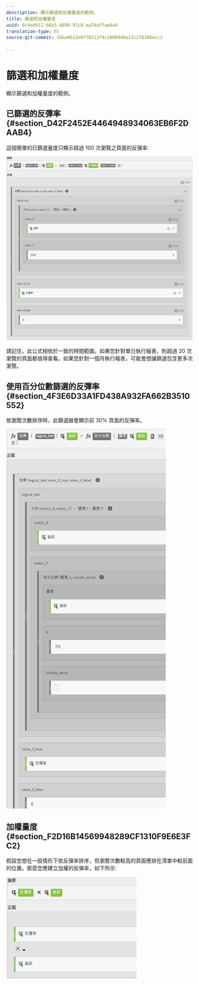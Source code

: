 ```yaml
---
description: 顯示篩選和加權量度的範例。
title: 篩選和加權量度
uuid: 8c4ed912-68a3-4896-91c8-aa7daffae6a9
translation-type: ht
source-git-commit: 16ba0b12e0f70112f4c10804d0a13c278388ecc2

---
```



# 篩選和加權量度

顯示篩選和加權量度的範例。

## 已篩選的反彈率{#section_D42F2452E4464948934063EB6F2DAAB4}

這個簡單的已篩選量度只顯示超過 100 次瀏覽之頁面的反彈率:

![](assets/cm_fbr.png)

請記住，此公式相依於一致的時間範圍。如果您針對單日執行報表，則超過 20 次瀏覽的頁面都值得查看。如果您針對一個月執行報表，可能會想讓篩選包含更多次瀏覽。

## 使用百分位數篩選的反彈率{#section_4F3E6D33A1FD438A932FA662B3510552}

依瀏覽次數排序時，此篩選器會顯示前 30% 頁面的反彈率。

![](assets/cm_wbr_2.png)

## 加權量度{#section_F2D16B14569948289CF1310F9E6E3FC2}

假設您想在一般情形下依反彈率排序，但瀏覽次數較高的頁面應排在清單中較前面的位置。那麼您應建立加權的反彈率，如下所示:

![](assets/cm_wbr.png)

